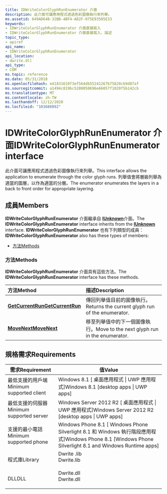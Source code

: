 ```yaml
---
title: IDWriteColorGlyphRunEnumerator 介面
description: 此介面可讓應用程式透過色彩圖像執行來列舉。
ms.assetid: 649AD648-32BB-4BF4-A82F-075E93505E33
keywords:
- IDWriteColorGlyphRunEnumerator 介面直接寫入
- IDWriteColorGlyphRunEnumerator 介面直接寫入，描述
topic_type:
- apiref
api_name:
- IDWriteColorGlyphRunEnumerator
api_location:
- dwrite.dll
api_type:
- COM
ms.topic: reference
ms.date: 05/31/2018
ms.openlocfilehash: e41831610f3ef564db55241267b75820cb9d87af
ms.sourcegitcommit: a1494c819bc5200050696e66057f1020f5b142cb
ms.translationtype: MT
ms.contentlocale: zh-TW
ms.lasthandoff: 12/12/2020
ms.locfileid: "103686092"
---
```

# <a name="idwritecolorglyphrunenumerator-interface"></a><span data-ttu-id="70a70-105">IDWriteColorGlyphRunEnumerator 介面</span><span class="sxs-lookup"><span data-stu-id="70a70-105">IDWriteColorGlyphRunEnumerator interface</span></span>

<span data-ttu-id="70a70-106">此介面可讓應用程式透過色彩圖像執行來列舉。</span><span class="sxs-lookup"><span data-stu-id="70a70-106">This interface allows the application to enumerate through the color glyph runs.</span></span> <span data-ttu-id="70a70-107">列舉值會將層級列舉為適當的圖層，以作為適當的分層。</span><span class="sxs-lookup"><span data-stu-id="70a70-107">The enumerator enumerates the layers in a back to front order for appropriate layering.</span></span>

## <a name="members"></a><span data-ttu-id="70a70-108">成員</span><span class="sxs-lookup"><span data-stu-id="70a70-108">Members</span></span>

<span data-ttu-id="70a70-109">**IDWriteColorGlyphRunEnumerator** 介面繼承自 [**IUnknown**](/windows/win32/api/unknwn/nn-unknwn-iunknown)介面。</span><span class="sxs-lookup"><span data-stu-id="70a70-109">The **IDWriteColorGlyphRunEnumerator** interface inherits from the [**IUnknown**](/windows/win32/api/unknwn/nn-unknwn-iunknown) interface.</span></span> <span data-ttu-id="70a70-110">**IDWriteColorGlyphRunEnumerator** 也有下列類型的成員：</span><span class="sxs-lookup"><span data-stu-id="70a70-110">**IDWriteColorGlyphRunEnumerator** also has these types of members:</span></span>

-   [<span data-ttu-id="70a70-111">方法</span><span class="sxs-lookup"><span data-stu-id="70a70-111">Methods</span></span>](#methods)

### <a name="methods"></a><span data-ttu-id="70a70-112">方法</span><span class="sxs-lookup"><span data-stu-id="70a70-112">Methods</span></span>

<span data-ttu-id="70a70-113">**IDWriteColorGlyphRunEnumerator** 介面具有這些方法。</span><span class="sxs-lookup"><span data-stu-id="70a70-113">The **IDWriteColorGlyphRunEnumerator** interface has these methods.</span></span>



| <span data-ttu-id="70a70-114">方法</span><span class="sxs-lookup"><span data-stu-id="70a70-114">Method</span></span>                                                                | <span data-ttu-id="70a70-115">描述</span><span class="sxs-lookup"><span data-stu-id="70a70-115">Description</span></span>                                                 |
|:----------------------------------------------------------------------|:------------------------------------------------------------|
| [<span data-ttu-id="70a70-116">**GetCurrentRun**</span><span class="sxs-lookup"><span data-stu-id="70a70-116">**GetCurrentRun**</span></span>](/windows/win32/api/dwrite_2/nf-dwrite_2-idwritecolorglyphrunenumerator-getcurrentrun) | <span data-ttu-id="70a70-117">傳回列舉值目前的圖像執行。</span><span class="sxs-lookup"><span data-stu-id="70a70-117">Returns the current glyph run of the enumerator.</span></span><br/> |
| [<span data-ttu-id="70a70-118">**MoveNext**</span><span class="sxs-lookup"><span data-stu-id="70a70-118">**MoveNext**</span></span>](idwritecolorglyphrunenumerator-movenext.md)           | <span data-ttu-id="70a70-119">移至列舉值中的下一個圖像執行。</span><span class="sxs-lookup"><span data-stu-id="70a70-119">Move to the next glyph run in the enumerator.</span></span><br/>    |



 

## <a name="requirements"></a><span data-ttu-id="70a70-120">規格需求</span><span class="sxs-lookup"><span data-stu-id="70a70-120">Requirements</span></span>



| <span data-ttu-id="70a70-121">需求</span><span class="sxs-lookup"><span data-stu-id="70a70-121">Requirement</span></span> | <span data-ttu-id="70a70-122">值</span><span class="sxs-lookup"><span data-stu-id="70a70-122">Value</span></span> |
|-------------------------------------|-----------------------------------------------------------------------------------------|
| <span data-ttu-id="70a70-123">最低支援的用戶端</span><span class="sxs-lookup"><span data-stu-id="70a70-123">Minimum supported client</span></span><br/> | <span data-ttu-id="70a70-124">Windows 8.1 \[ 桌面應用程式 \| UWP 應用程式\]</span><span class="sxs-lookup"><span data-stu-id="70a70-124">Windows 8.1 \[desktop apps \| UWP apps\]</span></span><br/>                                     |
| <span data-ttu-id="70a70-125">最低支援的伺服器</span><span class="sxs-lookup"><span data-stu-id="70a70-125">Minimum supported server</span></span><br/> | <span data-ttu-id="70a70-126">Windows Server 2012 R2 \[ 桌面應用程式 \| UWP 應用程式\]</span><span class="sxs-lookup"><span data-stu-id="70a70-126">Windows Server 2012 R2 \[desktop apps \| UWP apps\]</span></span><br/>                          |
| <span data-ttu-id="70a70-127">支援的最小電話</span><span class="sxs-lookup"><span data-stu-id="70a70-127">Minimum supported phone</span></span><br/>  | <span data-ttu-id="70a70-128">Windows Phone 8.1 \[ Windows Phone Silverlight 8.1 和 Windows 執行階段應用程式\]</span><span class="sxs-lookup"><span data-stu-id="70a70-128">Windows Phone 8.1 \[Windows Phone Silverlight 8.1 and Windows Runtime apps\]</span></span><br/> |
| <span data-ttu-id="70a70-129">程式庫</span><span class="sxs-lookup"><span data-stu-id="70a70-129">Library</span></span><br/>                  | <dl> <span data-ttu-id="70a70-130"><dt>Dwrite .lib</dt></span><span class="sxs-lookup"><span data-stu-id="70a70-130"><dt>Dwrite.lib</dt></span></span> </dl>   |
| <span data-ttu-id="70a70-131">DLL</span><span class="sxs-lookup"><span data-stu-id="70a70-131">DLL</span></span><br/>                      | <dl> <span data-ttu-id="70a70-132"><dt>Dwrite.dll</dt></span><span class="sxs-lookup"><span data-stu-id="70a70-132"><dt>Dwrite.dll</dt></span></span> </dl>   |



 

